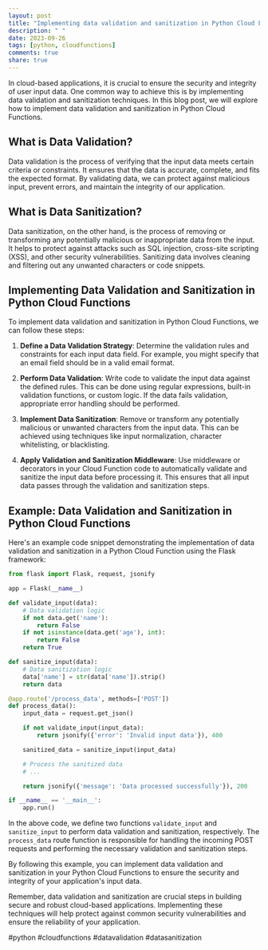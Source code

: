 ```yaml
---
layout: post
title: "Implementing data validation and sanitization in Python Cloud Functions"
description: " "
date: 2023-09-26
tags: [python, cloudfunctions]
comments: true
share: true
---
```


In cloud-based applications, it is crucial to ensure the security and integrity of user input data. One common way to achieve this is by implementing data validation and sanitization techniques. In this blog post, we will explore how to implement data validation and sanitization in Python Cloud Functions.

## What is Data Validation?

Data validation is the process of verifying that the input data meets certain criteria or constraints. It ensures that the data is accurate, complete, and fits the expected format. By validating data, we can protect against malicious input, prevent errors, and maintain the integrity of our application.

## What is Data Sanitization?

Data sanitization, on the other hand, is the process of removing or transforming any potentially malicious or inappropriate data from the input. It helps to protect against attacks such as SQL injection, cross-site scripting (XSS), and other security vulnerabilities. Sanitizing data involves cleaning and filtering out any unwanted characters or code snippets.

## Implementing Data Validation and Sanitization in Python Cloud Functions

To implement data validation and sanitization in Python Cloud Functions, we can follow these steps:

1. **Define a Data Validation Strategy**: Determine the validation rules and constraints for each input data field. For example, you might specify that an email field should be in a valid email format.

2. **Perform Data Validation**: Write code to validate the input data against the defined rules. This can be done using regular expressions, built-in validation functions, or custom logic. If the data fails validation, appropriate error handling should be performed.

3. **Implement Data Sanitization**: Remove or transform any potentially malicious or unwanted characters from the input data. This can be achieved using techniques like input normalization, character whitelisting, or blacklisting.

4. **Apply Validation and Sanitization Middleware**: Use middleware or decorators in your Cloud Function code to automatically validate and sanitize the input data before processing it. This ensures that all input data passes through the validation and sanitization steps.

## Example: Data Validation and Sanitization in Python Cloud Functions

Here's an example code snippet demonstrating the implementation of data validation and sanitization in a Python Cloud Function using the Flask framework:

```python
from flask import Flask, request, jsonify

app = Flask(__name__)

def validate_input(data):
    # Data validation logic
    if not data.get('name'):
        return False
    if not isinstance(data.get('age'), int):
        return False
    return True

def sanitize_input(data):
    # Data sanitization logic
    data['name'] = str(data['name']).strip()
    return data

@app.route('/process_data', methods=['POST'])
def process_data():
    input_data = request.get_json()

    if not validate_input(input_data):
        return jsonify({'error': 'Invalid input data'}), 400

    sanitized_data = sanitize_input(input_data)

    # Process the sanitized data
    # ...

    return jsonify({'message': 'Data processed successfully'}), 200

if __name__ == '__main__':
    app.run()
```

In the above code, we define two functions `validate_input` and `sanitize_input` to perform data validation and sanitization, respectively. The `process_data` route function is responsible for handling the incoming POST requests and performing the necessary validation and sanitization steps.

By following this example, you can implement data validation and sanitization in your Python Cloud Functions to ensure the security and integrity of your application's input data.

Remember, data validation and sanitization are crucial steps in building secure and robust cloud-based applications. Implementing these techniques will help protect against common security vulnerabilities and ensure the reliability of your application.

#python #cloudfunctions #datavalidation #datasanitization